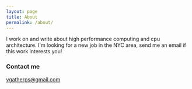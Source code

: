 ```yaml
---
layout: page
title: About
permalink: /about/
---
```


I work on and write about high performance computing and cpu architecture. I'm looking for a new job in the NYC area, send me an email if this work interests you!

### Contact me

[vgatherps@gmail.com](vgatherps@gmail.com)
